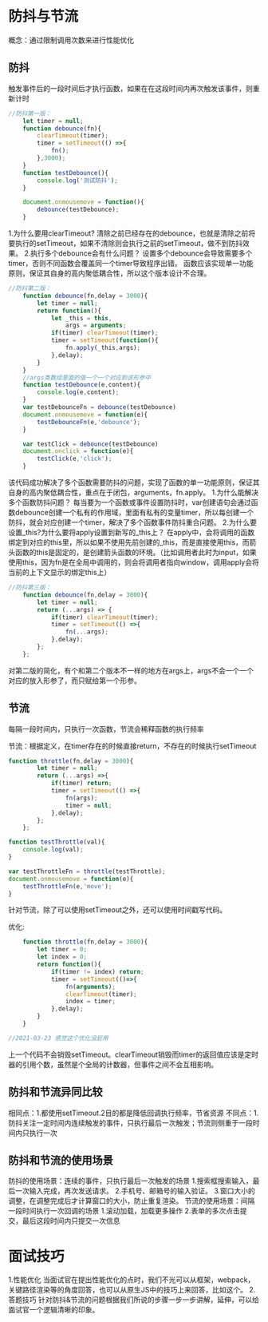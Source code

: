 # 防抖与节流

概念：通过限制调用次数来进行性能优化

## 防抖

触发事件后的一段时间后才执行函数，如果在在这段时间内再次触发该事件，则重新计时

```javascript
//防抖第一版：
    let timer = null;
    function debounce(fn){
        clearTimeout(timer);
        timer = setTimeout(() =>{
            fn();
        },3000);
    }
    function testDebounce(){
        console.log('测试防抖');
    }

    document.onmousemove = function(){
        debounce(testDebounce);
    }
```

1.为什么要用clearTimeout?
	清除之前已经存在的debounce，也就是清除之前将要执行的setTimeout，如果不清除则会执行之前的setTimeout，做不到防抖效果。
2.执行多个debounce会有什么问题？
	设置多个debounce会导致需要多个timer，否则不同函数会覆盖同一个timer导致程序出错。
函数应该实现单一功能原则，保证其自身的高内聚低耦合性，所以这个版本设计不合理。

```javascript
//防抖第二版：
    function debounce(fn,delay = 3000){
        let timer = null;
        return function(){
            let _this = this,
                args = arguments;
            if(timer) clearTimeout(timer);
            timer = setTimeout(function(){
                fn.apply(_this,args);
            },delay);
        }
    }
	//args类数组里面的值一个一个对应到该形参中
    function testDebounce(e,content){
        console.log(e,content);
    }
    var testDebounceFn = debounce(testDebounce)
    document.onmousemove = function(e){
        testDebounceFn(e,'debounce');
    }

    var testClick = debounce(testDebounce)
    document.onclick = function(e){
        testClick(e,'click');
    }
```

该代码成功解决了多个函数需要防抖的问题，实现了函数的单一功能原则，保证其自身的高内聚低耦合性，重点在于闭包，arguments，fn.apply。
1.为什么能解决多个函数防抖问题？
	每当要为一个函数或事件设置防抖时，var创建语句会通过函数debounce创建一个私有的作用域，里面有私有的变量timer，所以每创建一个防抖，就会对应创建一个timer，解决了多个函数事件防抖重合问题。
2.为什么要设置_this?为什么要将apply设置到新写的_this上？
	在apply中，会将调用的函数绑定到对应的this里，所以如果不使用先前创建的_this，而是直接使用this，而箭头函数的this是固定的，是创建箭头函数的环境。（比如调用者此时为input，如果使用this，因为fn是在全局中调用的，则会将调用者指向window，调用apply会将当前的上下文显示的绑定this上）

```javascript
//防抖第三版：
    function debounce(fn,delay = 3000){
        let timer = null;
        return (...args) => {
            if(timer) clearTimeout(timer);
            timer = setTimeout(() =>{
                fn(...args);
            },delay);
        };
    };
```


对第二版的简化，有个和第二个版本不一样的地方在args上，args不会一个一个对应的放入形参了，而只赋给第一个形参。



## 节流

每隔一段时间内，只执行一次函数，节流会稀释函数的执行频率

节流：根据定义，在timer存在的时候直接return，不存在的时候执行setTimeout

```javascript
function throttle(fn,delay = 3000){
        let timer = null;
        return (...args) =>{
            if(timer) return;
            timer = setTimeout(() =>{
                fn(args);
                timer = null;
            },delay);
        };
    };

function testThrottle(val){
    console.log(val);
}

var testThrottleFn = throttle(testThrottle);
document.onmousemove = function(e){
    testThrottleFn(e,'move');
}
```

针对节流，除了可以使用setTimeout之外，还可以使用时间戳写代码。

优化:

```javascript
    function throttle(fn,delay = 3000){
        let timer = 0;
        let index = 0;
        return function(){
            if(timer != index) return;
            timer = setTimeout(()=>{
                fn(arguments);
                clearTimeout(timer);
                index = timer;
            },delay);
        }
    }

//2021-03-23 感觉这个优化没屁用
```

上一个代码不会销毁setTimeout。clearTimeout销毁而timer的返回值应该是定时器的引用个数，虽然是个全局的计数器，但事件之间不会互相影响。

## 防抖和节流异同比较

相同点：1.都使用setTimeout.2目的都是降低回调执行频率，节省资源
不同点：1.防抖关注一定时间内连续触发的事件，只执行最后一次触发；节流则侧重于一段时间内只执行一次

## 防抖和节流的使用场景

防抖的使用场景：连续的事件，只执行最后一次触发的场景
1.搜索框搜索输入，最后一次输入完成，再次发送请求。
2.手机号、邮箱号的输入验证。
3.窗口大小的调整，在调整完成后才计算窗口的大小，防止重复渲染。
节流的使用场景：间隔一段时间执行一次回调的场景
1.滚动加载，加载更多操作
2.表单的多次点击提交，最后这段时间内只提交一次信息



# 面试技巧

1.性能优化
当面试官在提出性能优化的点时，我们不光可以从框架，webpack，关键路径渲染等的角度回答，也可以从原生JS中的技巧上来回答，比如这个。
2.答题技巧
针对防抖&节流的问题根据我们所说的步骤一步一步讲解，延伸，可以给面试官一个逻辑清晰的印象。

